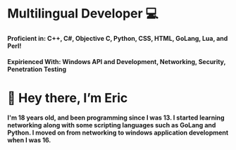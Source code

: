 <h1> Multilingual Developer 💻 </h1>
<h4>Proficient in: C++, C#, Objective C, Python, CSS, HTML, GoLang, Lua, and Perl!</h4>
<h4>Expirienced With: Windows API and Development, Networking, Security, Penetration Testing</h4>


<h1>👋 Hey there, I’m Eric</h1>
<h4>I'm 18 years old, and been programming since I was 13. I started learning networking along with some scripting languages such as GoLang and Python. I moved on from networking to windows application development when I was 16.</h4> 



